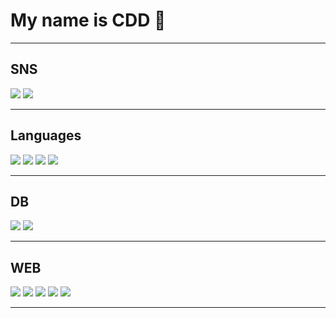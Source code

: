 # **My name is CDD 🤩**

---

## **SNS**

<a href = "https://velog.io/@dev_cdd"><img src="https://img.shields.io/badge/Velog-20C997?style=flat-square&labelColor=EEEEEE&logo=velog&logoColor=20C997"/></a>
<a href = "https://instagram.com/cdd_world"><img src="https://img.shields.io/badge/Instagram-E4405F?style=flat-square&labelColor=EEEEEE&logo=instagram&logoColor=E4405F"/></a>

---

## **Languages**

<img src="https://img.shields.io/badge/C-A8B9CC?style=flat-square&labelColor=EEEEEE&logo=c&logoColor=A8B9CC"/>
<img src="https://img.shields.io/badge/C++-00599C?style=flat-square&labelColor=EEEEEE&logo=cplusplus&logoColor=00599C"/>
<img src="https://img.shields.io/badge/Csharp-239120?style=flat-square&labelColor=EEEEEE&logo=csharp&logoColor=239120"/>
<img src="https://img.shields.io/badge/Python-3776AB?style=flat-square&labelColor=EEEEEE&logo=python&logoColor=3776AB"/>

---

## **DB**

<img src="https://img.shields.io/badge/Oracle-E34F26?style=flat-square&labelColor=EEEEEE&logo=oracle&logoColor=F80000"/>
<img src="https://img.shields.io/badge/mongoDB-47A248?style=flat-square&labelColor=EEEEEE&logo=mongoDB&logoColor=47A248"/>

---

## **WEB**

<img src="https://img.shields.io/badge/HTML-E34F26?style=flat-square&labelColor=EEEEEE&logo=HTML5"/>
<img src="https://img.shields.io/badge/CSS-1572B6?style=flat-square&labelColor=EEEEEE&logo=CSS3&logoColor=1572B6"/>
<img src="https://img.shields.io/badge/JavaScript-F7DF1E?style=flat-square&labelColor=EEEEEE&logo=JavaScript&logoColor=F7DF1E"/>
<img src="https://img.shields.io/badge/TypeScript-3178C6?style=flat-square&labelColor=EEEEEE&logo=TypeScript&logoColor=3178C6"/>
<img src="https://img.shields.io/badge/Node.js-339933?style=flat-square&labelColor=EEEEEE&logo=node.js&logoColor=339933"/>

---
